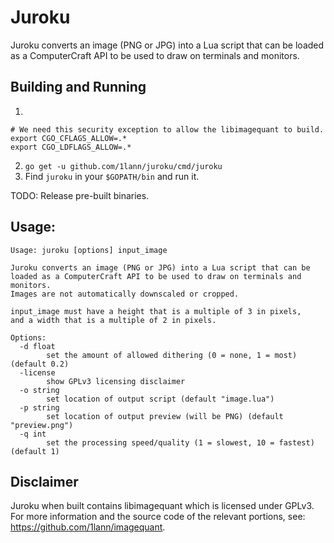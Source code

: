# Juroku

Juroku converts an image (PNG or JPG) into a Lua script that can be loaded as a
ComputerCraft API to be used to draw on terminals and monitors.

## Building and Running
1.
```
# We need this security exception to allow the libimagequant to build.
export CGO_CFLAGS_ALLOW=.*
export CGO_LDFLAGS_ALLOW=.*
```
2. `go get -u github.com/1lann/juroku/cmd/juroku`
3. Find `juroku` in your `$GOPATH/bin` and run it.

TODO: Release pre-built binaries.

## Usage:
```
Usage: juroku [options] input_image

Juroku converts an image (PNG or JPG) into a Lua script that can be
loaded as a ComputerCraft API to be used to draw on terminals and monitors.
Images are not automatically downscaled or cropped.

input_image must have a height that is a multiple of 3 in pixels,
and a width that is a multiple of 2 in pixels.

Options:
  -d float
    	set the amount of allowed dithering (0 = none, 1 = most) (default 0.2)
  -license
    	show GPLv3 licensing disclaimer
  -o string
    	set location of output script (default "image.lua")
  -p string
    	set location of output preview (will be PNG) (default "preview.png")
  -q int
    	set the processing speed/quality (1 = slowest, 10 = fastest) (default 1)
```

## Disclaimer

Juroku when built contains libimagequant which is licensed under GPLv3. For more
information and the source code of the relevant portions, see: https://github.com/1lann/imagequant.

